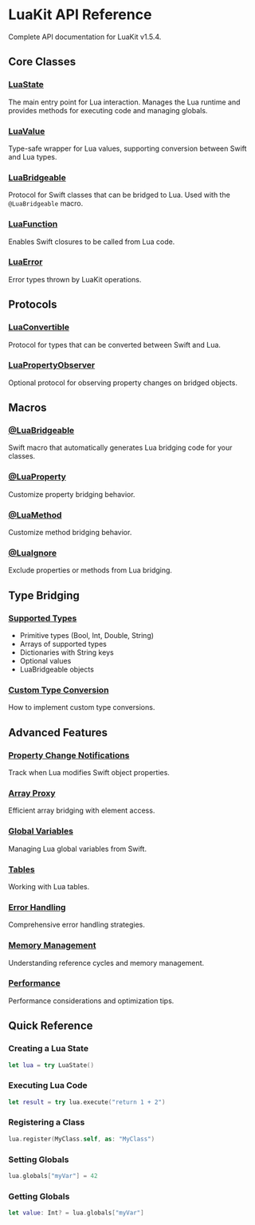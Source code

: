 # LuaKit API Reference

Complete API documentation for LuaKit v1.5.4.

## Core Classes

### [LuaState](LuaState.md)
The main entry point for Lua interaction. Manages the Lua runtime and provides methods for executing code and managing globals.

### [LuaValue](LuaValue.md)
Type-safe wrapper for Lua values, supporting conversion between Swift and Lua types.

### [LuaBridgeable](LuaBridgeable.md)
Protocol for Swift classes that can be bridged to Lua. Used with the `@LuaBridgeable` macro.

### [LuaFunction](LuaFunction.md)
Enables Swift closures to be called from Lua code.

### [LuaError](LuaError.md)
Error types thrown by LuaKit operations.

## Protocols

### [LuaConvertible](LuaConvertible.md)
Protocol for types that can be converted between Swift and Lua.

### [LuaPropertyObserver](LuaPropertyObserver.md)
Optional protocol for observing property changes on bridged objects.

## Macros

### [@LuaBridgeable](Macros/LuaBridgeable.md)
Swift macro that automatically generates Lua bridging code for your classes.

### [@LuaProperty](Macros/LuaProperty.md)
Customize property bridging behavior.

### [@LuaMethod](Macros/LuaMethod.md)
Customize method bridging behavior.

### [@LuaIgnore](Macros/LuaIgnore.md)
Exclude properties or methods from Lua bridging.

## Type Bridging

### [Supported Types](TypeBridging.md)
- Primitive types (Bool, Int, Double, String)
- Arrays of supported types
- Dictionaries with String keys
- Optional values
- LuaBridgeable objects

### [Custom Type Conversion](CustomTypes.md)
How to implement custom type conversions.

## Advanced Features

### [Property Change Notifications](PropertyNotifications.md)
Track when Lua modifies Swift object properties.

### [Array Proxy](ArrayProxy.md)
Efficient array bridging with element access.

### [Global Variables](Globals.md)
Managing Lua global variables from Swift.

### [Tables](Tables.md)
Working with Lua tables.

### [Error Handling](ErrorHandling.md)
Comprehensive error handling strategies.

### [Memory Management](MemoryManagement.md)
Understanding reference cycles and memory management.

### [Performance](Performance.md)
Performance considerations and optimization tips.

## Quick Reference

### Creating a Lua State
```swift
let lua = try LuaState()
```

### Executing Lua Code
```swift
let result = try lua.execute("return 1 + 2")
```

### Registering a Class
```swift
lua.register(MyClass.self, as: "MyClass")
```

### Setting Globals
```swift
lua.globals["myVar"] = 42
```

### Getting Globals
```swift
let value: Int? = lua.globals["myVar"]
```